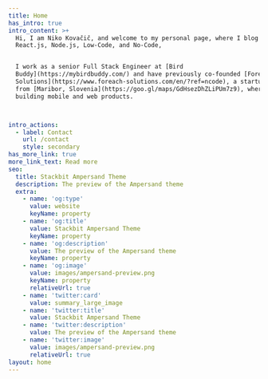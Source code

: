 ```yaml
---
title: Home
has_intro: true
intro_content: >+
  Hi, I am Niko Kovačič, and welcome to my personal page, where I blog about
  React.js, Node.js, Low-Code, and No-Code,


  I work as a senior Full Stack Engineer at [Bird
  Buddy](https://mybirdbuddy.com/) and have previously co-founded [Foreach
  Solutions](https://www.foreach-solutions.com/en/?ref=ncode), a startup agency
  from [Maribor, Slovenia](https://goo.gl/maps/GdHsezDhZLiPUm7z9), where we were
  building mobile and web products.



intro_actions:
  - label: Contact
    url: /contact
    style: secondary
has_more_link: true
more_link_text: Read more
seo:
  title: Stackbit Ampersand Theme
  description: The preview of the Ampersand theme
  extra:
    - name: 'og:type'
      value: website
      keyName: property
    - name: 'og:title'
      value: Stackbit Ampersand Theme
      keyName: property
    - name: 'og:description'
      value: The preview of the Ampersand theme
      keyName: property
    - name: 'og:image'
      value: images/ampersand-preview.png
      keyName: property
      relativeUrl: true
    - name: 'twitter:card'
      value: summary_large_image
    - name: 'twitter:title'
      value: Stackbit Ampersand Theme
    - name: 'twitter:description'
      value: The preview of the Ampersand theme
    - name: 'twitter:image'
      value: images/ampersand-preview.png
      relativeUrl: true
layout: home
---
```

